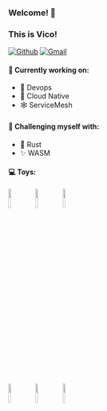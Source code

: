 ### Welcome! 🎃
### This is Vico!

<!-- <a href="https://github.com/vicoooo26">
  <img width="50%" align="right" src="https://github-readme-stats.vercel.app/api?username=vicoooo26&show_icons=true" />
</a> -->
<!-- <a href="https://github.com/vicoooo26">
  <img width="50%" align="right" src="https://github-readme-stats.vercel.app/api/top-langs/?username=vicoooo26&layout=compact&show_icons=true" />
</a> -->

[![Github](https://img.shields.io/badge/-Github-000?style=flat&logo=Github&logoColor=white)](https://github.com/vicoooo26)
[![Gmail](https://img.shields.io/badge/-Gmail-c14438?style=flat&logo=Gmail&logoColor=white)](mailto:vico24826@gmail.com)


#### 🔭 Currently working on:
- 🔗 Devops
- 🛫 Cloud Native
- 🕸 ServiceMesh

#### 👺 Challenging myself with:
- 🦀 Rust
- ✨ WASM


#### :computer: Toys:

<p>

<!-- <code><img width="10%" src="https://www.vectorlogo.zone/logos/golang/golang-ar21.svg"></code>
<code><img width="10%" src="https://www.vectorlogo.zone/logos/typescriptlang/typescriptlang-ar21.svg"></code>
<code><img width="10%" src="https://www.vectorlogo.zone/logos/java/java-ar21.svg"></code>
<br/> -->
<code><img width="10%" src="https://www.vectorlogo.zone/logos/docker/docker-ar21.svg"></code>
<code><img width="10%" src="https://www.vectorlogo.zone/logos/containerdio/containerdio-ar21.svg"></code>
<code><img width="10%" src="https://www.vectorlogo.zone/logos/kubernetes/kubernetes-ar21.svg"></code>
<br/>
<code><img width="10%" src="https://www.vectorlogo.zone/logos/istioio/istioio-ar21.svg"></code>
<code><img width="10%" src="https://www.vectorlogo.zone/logos/envoyproxyio/envoyproxyio-ar21.svg"></code>
<code><img width="10%" src="https://www.vectorlogo.zone/logos/vim/vim-ar21.svg"></code>

</p>

